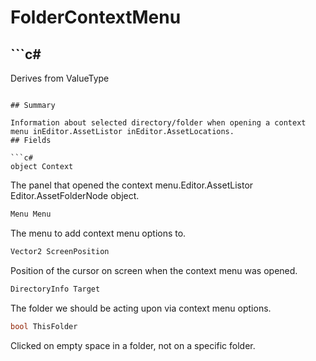 # FolderContextMenu

## ```c#
Derives from ValueType
```

## Summary

Information about selected directory/folder when opening a context menu inEditor.AssetListor inEditor.AssetLocations.
## Fields

```c#
object Context
```
The panel that opened the context menu.Editor.AssetListor Editor.AssetFolderNode object.
```c#
Menu Menu
```
The menu to add context menu options to.
```c#
Vector2 ScreenPosition
```
Position of the cursor on screen when the context menu was opened.
```c#
DirectoryInfo Target
```
The folder we should be acting upon via context menu options.
```c#
bool ThisFolder
```
Clicked on empty space in a folder, not on a specific folder.
